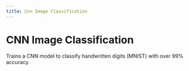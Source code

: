 ```yaml
---
title: Cnn Image Classification
---
```


# CNN Image Classification

Trains a CNN model to classify handwritten digits (MNIST) with over 99% accuracy.
